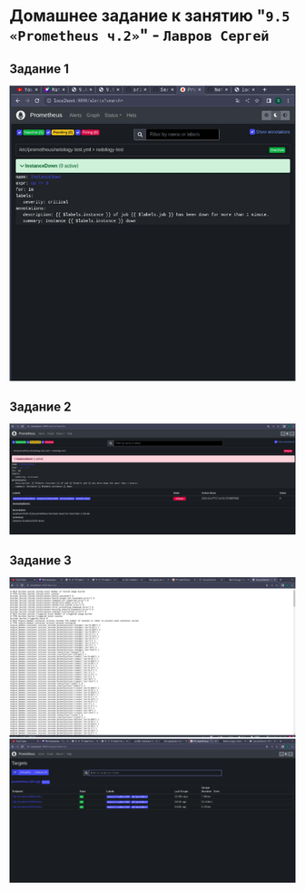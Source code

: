 # Домашнее задание к занятию "`9.5 «Prometheus ч.2»`" - `Лавров Сергей`

## Задание 1
   ![alt_text](https://github.com/SergeyLavrov/8.1.-Git/blob/main/img/prometheus_alerts.jpg)

## Задание 2
   ![alt_text](https://github.com/SergeyLavrov/8.1.-Git/blob/main/img/prometheus_alert.jpg)
  
## Задание 3
   ![alt_text](https://github.com/SergeyLavrov/8.1.-Git/blob/main/img/prometheus_endpoint.jpg)
   ![alt_text](https://github.com/SergeyLavrov/8.1.-Git/blob/main/img/prometheus_targets.jpg)

